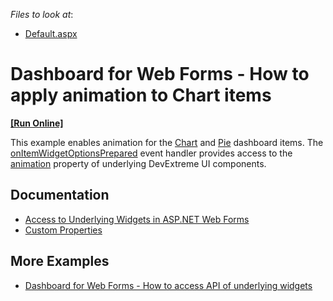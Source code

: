 
<!-- default file list -->
*Files to look at*:

* [Default.aspx](./CS/DashboardChartAnimationCS/Default.aspx)
<!-- default file list end -->

# Dashboard for Web Forms - How to apply animation to Chart items
<!-- run online -->
**[[Run Online]](https://codecentral.devexpress.com/333039630/)**
<!-- run online end -->

This example enables animation for the [Chart](https://docs.devexpress.com/Dashboard/117159/web-dashboard/create-dashboards-on-the-web/dashboard-item-settings/chart) and [Pie](https://docs.devexpress.com/Dashboard/117162/web-dashboard/create-dashboards-on-the-web/dashboard-item-settings/pies) dashboard items. The [onItemWidgetOptionsPrepared](https://docs.devexpress.com/Dashboard/js-DevExpress.Dashboard.ViewerApiExtensionOptions?p=netframework#js_devexpress_dashboard_viewerapiextensionoptions_onitemwidgetoptionsprepared) event handler provides access to the [animation](https://js.devexpress.com/Documentation/ApiReference/UI_Components/dxChart/Configuration/animation/) property of underlying DevExtreme UI components.

## Documentation

- [Access to Underlying Widgets in ASP.NET Web Forms](https://docs.devexpress.com/Dashboard/117573/web-dashboard/aspnet-web-forms-dashboard-control/access-to-underlying-widgets)
- [Custom Properties](https://docs.devexpress.com/Dashboard/401702/web-dashboard/ui-elements-and-customization/custom-properties)

## More Examples

- [Dashboard for Web Forms - How to access API of underlying widgets](https://supportcenter.devexpress.com/ticket/details/t492396/asp-net-web-forms-dashboard-how-to-access-api-of-underlying-widgets)
